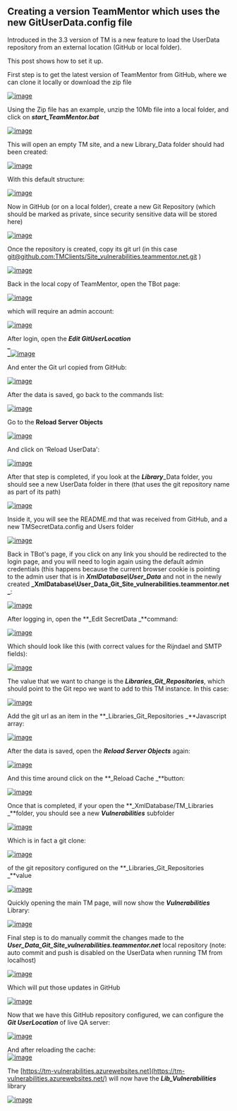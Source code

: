 ## Creating a version TeamMentor which uses the new GitUserData.config file

Introduced in the 3.3 version of TM is a new feature to load the UserData repository from an external location (GitHub or local folder).

This post shows how to set it up.

First step is to get the latest version of TeamMentor from GitHub, where we can clone it locally or download the zip file

[![image](images/image_thumb1.png)](http://lh6.ggpht.com/-9UwscqzAAdA/UVHaM4VdvrI/AAAAAAAAATY/5e2h3yXcIn4/s1600-h/image%25255B2%25255D.png)

Using the Zip file has an example, unzip the 10Mb file into a local folder, and click on **_start_TeamMentor.bat_**  

[![image](images/image_thumb_25255B1_25255D1.png)](http://lh6.ggpht.com/-OhU63WhoxMo/UVHaOOiAn8I/AAAAAAAAATo/UtLW-UEUdqA/s1600-h/image%25255B5%25255D.png)

This will open an empty TM site, and a new Library_Data folder should had been created:

[![image](images/image_thumb_25255B2_25255D1.png)](http://lh5.ggpht.com/-UKHZEFv5f5o/UVHaPIkbxjI/AAAAAAAAAT4/jSfPSAz88h4/s1600-h/image%25255B8%25255D.png)

With this default structure:

[![image](images/image_thumb_25255B4_25255D1.png)](http://lh4.ggpht.com/-Il00ILmrIZo/UVHaQcIF31I/AAAAAAAAAUI/EmTRon-d4sI/s1600-h/image%25255B14%25255D.png)

Now in GitHub (or on a local folder), create a new Git Repository (which should be marked as private, since security sensitive data will be stored here)

[![image](images/image_thumb_25255B6_25255D1.png)](http://lh5.ggpht.com/-3Y0R310A89Y/UVHaRn-12LI/AAAAAAAAAUY/nvjmCHOdXXg/s1600-h/image%25255B20%25255D.png)

Once the repository is created, copy its git url (in this case [git@github.com:TMClients/Site_vulnerabilities.teammentor.net.git](mailto:git@github.com:TMClients/Site_vulnerabilities.teammentor.net.git) )

[![image](images/image_thumb_25255B7_25255D1.png)](http://lh3.ggpht.com/-RjtLp9He4Lc/UVHaS0wSsNI/AAAAAAAAAUo/vF8yOXOtbKc/s1600-h/image%25255B23%25255D.png)

Back in the local copy of TeamMentor, open the TBot page:

[![image](images/image_thumb_25255B10_25255D1.png)](http://lh5.ggpht.com/-QW1Zmja20gc/UVHaU26QvWI/AAAAAAAAAU4/kc0vhJaHNyk/s1600-h/image%25255B32%25255D.png)

which will require an admin account:

[![image](images/image_thumb_25255B9_25255D1.png)](http://lh4.ggpht.com/-dYylFYmGFlQ/UVHaWKJaO0I/AAAAAAAAAVI/G2MtTX75_ZA/s1600-h/image%25255B29%25255D.png)

After login, open the **_Edit GitUserLocation_**  
**_  
_**[![image](images/image_thumb_25255B11_25255D1.png)](http://lh5.ggpht.com/-fuPN26I5sVo/UVHaYPFbnCI/AAAAAAAAAVY/VHtVgNq_ScM/s1600-h/image%25255B35%25255D.png)

And enter the Git url copied from GitHub:

[![image](images/image_thumb_25255B12_25255D1.png)](http://lh5.ggpht.com/-RKOso-jMa7M/UVHaZaPWjMI/AAAAAAAAAVo/hsfl7WQOdN4/s1600-h/image%25255B38%25255D.png)

After the data is saved, go back to the commands list:

[![image](images/image_thumb_25255B14_25255D1.png)](http://lh3.ggpht.com/-2dCJWTYLSFg/UVHaaqdbVmI/AAAAAAAAAV0/OU_c7BbJGOA/s1600-h/image%25255B44%25255D.png)

Go to the **Reload Server Objects**  

[![image](images/image_thumb_25255B15_25255D1.png)](http://lh5.ggpht.com/-uec5SGbwpTw/UVHacQU6Z8I/AAAAAAAAAWI/8LTAIsm4KBU/s1600-h/image%25255B47%25255D.png)

And click on 'Reload UserData':

[![image](images/image_thumb_25255B16_25255D1.png)](http://lh5.ggpht.com/-tonvsvTJ19c/UVHad5-ct8I/AAAAAAAAAWY/M2EAZlrNHgI/s1600-h/image%25255B50%25255D.png)

After that step is completed, if you look at the **_Library_**_Data folder, you should see a new UserData folder in there (that uses the git repository name as part of its path)

[![image](images/image_thumb_25255B17_25255D1.png)](http://lh5.ggpht.com/-aZF93SV-mkw/UVHafOv_ZzI/AAAAAAAAAWo/XESe7hfcp5U/s1600-h/image%25255B53%25255D.png)

Inside it, you will see the README.md that was received from GitHub, and a new TMSecretData.config and Users folder

[![image](images/image_thumb_25255B18_25255D1.png)](http://lh6.ggpht.com/-8D8CZPlftEA/UVHagycJsLI/AAAAAAAAAW4/6uwNpSnfs5o/s1600-h/image%25255B56%25255D.png)

Back in TBot's page, if you click on any link you should be redirected to the login page, and you will need to login again using the default admin credentials (this happens because the current browser cookie is pointing  
to the admin user that is in **_XmlDatabase\User_Data_** and not in the newly created **_XmlDatabase\User_Data_Git_Site_vulnerabilities.teammentor.net _**:

[![image](images/image_thumb_25255B19_25255D1.png)](http://lh3.ggpht.com/-TkLHSZaCyNo/UVHaieh4oEI/AAAAAAAAAXI/Fwz_3NtUJwY/s1600-h/image%25255B59%25255D.png)

After logging in, open the **_Edit SecretData _**command:

[![image](images/image_thumb_25255B20_25255D1.png)](http://lh5.ggpht.com/-wPoJimL5Fi8/UVHajsjtVPI/AAAAAAAAAXY/jsI_Zmaq35A/s1600-h/image%25255B62%25255D.png)

Which should look like this (with correct values for the Rijndael and SMTP fields):

[![image](images/image_thumb_25255B21_25255D1.png)](http://lh5.ggpht.com/-gwDxoFYaONA/UVHakwbYxfI/AAAAAAAAAXo/6K1BCuH_Wxw/s1600-h/image%25255B65%25255D.png)

The value that we want to change is the **_Libraries_Git_Repositories_**, which should point to the Git repo we want to add to this TM instance. In this case:

[![image](images/image_thumb_25255B22_25255D1.png)](http://lh6.ggpht.com/-aH8uc9s5KBM/UVHamEnEMiI/AAAAAAAAAX4/ZMN93KMrIyQ/s1600-h/image%25255B68%25255D.png)

Add the git url as an item in the **_Libraries_Git_Repositories _**Javascript array:

[![image](images/image_thumb_25255B24_25255D1.png)](http://lh4.ggpht.com/-SUOz3n7pyck/UVHane7paHI/AAAAAAAAAYI/j-fbwDAmrIg/s1600-h/image%25255B74%25255D.png)

After the data is saved, open the **_Reload Server Objects_** again:

[![image](images/image_thumb_25255B15_25255D1.png)](http://lh5.ggpht.com/-uec5SGbwpTw/UVHacQU6Z8I/AAAAAAAAAWI/8LTAIsm4KBU/s1600-h/image%25255B47%25255D.png)

And this time around click on the **_Reload Cache _**button:

[![image](images/image_thumb_25255B25_25255D.png)](http://lh6.ggpht.com/-178tHC3UzV0/UVHaooM2i8I/AAAAAAAAAYY/cRLvFO7DjVM/s1600-h/image%25255B77%25255D.png)

Once that is completed, if your open the **_XmlDatabase/TM_Libraries _**folder, you should see a new **_Vulnerabilities_** subfolder

[![image](images/image_thumb_25255B26_25255D1.png)](http://lh3.ggpht.com/-59LmX993Xdk/UVHaqGl9-zI/AAAAAAAAAYo/WimikQswUfk/s1600-h/image%25255B80%25255D.png)

Which is in fact a git clone:

[![image](images/image_thumb_25255B27_25255D1.png)](http://lh6.ggpht.com/-620t88PHr70/UVHarkleMlI/AAAAAAAAAY4/BWuzNyWUW2A/s1600-h/image%25255B83%25255D.png)

of the git repository configured on the **_Libraries_Git_Repositories _**value

[![image](images/image_thumb_25255B28_25255D1.png)](http://lh6.ggpht.com/-oeAZugPNDkY/UVHatL98BEI/AAAAAAAAAZI/D3dyP1VpzgI/s1600-h/image%25255B86%25255D.png)

Quickly opening the main TM page, will now show the **_Vulnerabilities_** Library:

[![image](images/image_thumb_25255B31_25255D1.png)](http://lh4.ggpht.com/-1dhVyQYi7U4/UVHauS3NoKI/AAAAAAAAAZY/GQLbJOvHFrc/s1600-h/image%25255B95%25255D.png)

Final step is to do manually commit the changes made to the **_User_Data_Git_Site_vulnerabilities.teammentor.net_** local repository (note: auto commit and push is disabled on the UserData when running TM from localhost)

[![image](images/image_thumb_25255B29_25255D1.png)](http://lh4.ggpht.com/-Xy_syfVyNX4/UVHawNfeXyI/AAAAAAAAAZk/Tz4PrExu1o8/s1600-h/image%25255B89%25255D.png)

Which will put those updates in GitHub

[![image](images/image_thumb_25255B30_25255D1.png)](http://lh5.ggpht.com/-23LySkmncOw/UVHaxhgxdZI/AAAAAAAAAZ4/6r6IDSlc2aQ/s1600-h/image%25255B92%25255D.png)

Now that we have this GitHub repository configured, we can configure the **_Git UserLocation_** of live QA server:

[![image](images/image_thumb_25255B32_25255D1.png)](http://lh3.ggpht.com/---lZ_8uRy3Y/UVHay9jOiHI/AAAAAAAAAaI/metUyhPVtZA/s1600-h/image%25255B98%25255D.png)

And after reloading the cache:  
[![image](images/image_thumb_25255B33_25255D1.png)](http://lh5.ggpht.com/-d33nP6-rZLg/UVHa0M0zyYI/AAAAAAAAAaY/rT4HA3E1vrg/s1600-h/image%25255B101%25255D.png)

The [https://tm-vulnerabilities.azurewebsites.net](https://tm-vulnerabilities.azurewebsites.net/) will now have the **_Lib_Vulnerabilities_** library

 [![image](images/image_thumb_25255B34_25255D1.png)](http://lh6.ggpht.com/-eoQdsUIEReI/UVHa1bEv_8I/AAAAAAAAAao/N5uKmLWPYgs/s1600-h/image%25255B104%25255D.png)
